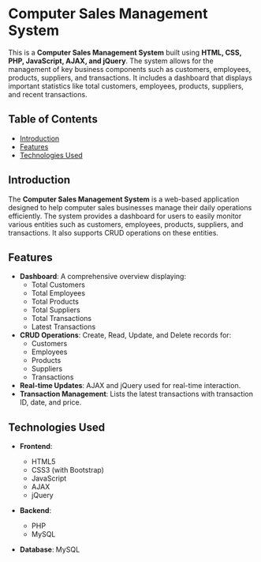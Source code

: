# Computer Sales Management System

This is a **Computer Sales Management System** built using **HTML, CSS, PHP, JavaScript, AJAX, and jQuery**. The system allows for the management of key business components such as customers, employees, products, suppliers, and transactions. It includes a dashboard that displays important statistics like total customers, employees, products, suppliers, and recent transactions.

## Table of Contents
- [Introduction](#introduction)
- [Features](#features)
- [Technologies Used](#technologies-used)

## Introduction

The **Computer Sales Management System** is a web-based application designed to help computer sales businesses manage their daily operations efficiently. The system provides a dashboard for users to easily monitor various entities such as customers, employees, products, suppliers, and transactions. It also supports CRUD operations on these entities.

## Features

- **Dashboard**: A comprehensive overview displaying:
  - Total Customers
  - Total Employees
  - Total Products
  - Total Suppliers
  - Total Transactions
  - Latest Transactions
- **CRUD Operations**: Create, Read, Update, and Delete records for:
  - Customers
  - Employees
  - Products
  - Suppliers
  - Transactions
- **Real-time Updates**: AJAX and jQuery used for real-time interaction.
- **Transaction Management**: Lists the latest transactions with transaction ID, date, and price.
  
## Technologies Used

- **Frontend**: 
  - HTML5
  - CSS3 (with Bootstrap)
  - JavaScript
  - AJAX
  - jQuery

- **Backend**: 
  - PHP
  - MySQL

- **Database**: MySQL

    
